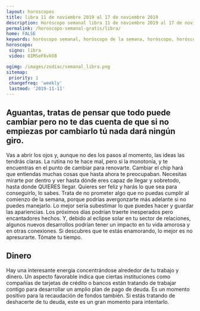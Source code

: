 ```yaml
---
layout: horoscopos
title: libra 11 de noviembre 2019 al 17 de noviembre 2019 
description: Horóscopo semanal libra 11 de noviembre 2019 al 17 de noviembre 2019. Aguantas, tratas de pensar que todo puede cambiar pero no te das cuenta de que si no empiezas por cambiarlo tú nada dará ningún giro. 
permalink: /horoscopo-semanal-gratis/libra/
home: FALSE
keywords: horóscopo semanal, horóscopo de la semana, horóscopo, horóscopo gratis,horóscopos, horóscopo esperanza gracia, horoscopos libra la semana, horóscopos gratis, Tarot, Astrologia, Zodíaco, libra, horoscopo gratis, semanal
horoscopo:
 signo: libra
 video: OIMSeF6vkO8

ogimg: /images/zodiac/semanal_libra.png
sitemap:
 priority: 1
 changefreq: 'weekly'
 lastmod: '2019-11-11'
---
```




## Aguantas, tratas de pensar que todo puede cambiar pero no te das cuenta de que si no empiezas por cambiarlo tú nada dará ningún giro. 

Vas a abrir los ojos y, aunque no des los pasos al momento, las ideas las tendrás claras. 
 La rutina no te hace mal, pero si la monotonía, y te encuentras en el punto de cambiar para renovarte. 
 Cambiar el chip hará que entiendas muchas cosas que hasta ahora te preocupaban. Necesitas mirarte por dentro y ver hasta dónde eres capaz de llegar y sobretodo, hasta donde QUIERES llegar. Quieres ser feliz y harás lo que sea para conseguirlo, lo sabes.
Trata de no prometer algo que no puedas cumplir al comienzo de la semana, porque podrías avergonzarte más adelante si no puedes manejarlo. Lo mejor sería subestimar lo que puedes hacer y guardar las apariencias. Los próximos días podrían traerte inesperados pero encantadores hechos. Y, debido al eclipse solar en tu sector de relaciones, algunos nuevos desarrollos podrían tener un impacto en tu vida amorosa y en otras conexiones. Si descubres que te estás enamorando, lo mejor es no apresurarte. Tómate tu tiempo.

## Dinero

Hay una interesante energía concentrándose alrededor de tu trabajo y dinero. Un aspecto favorable indica que ciertas instituciones como compañías de tarjetas de crédito o bancos están tratando de trabajar contigo para desarrollar un amplio plan de pago de deuda. Es un momento positivo para la recaudación de fondos también. Si estás tratando de deshacerte de tu deuda, este es un gran momento para intentarlo.